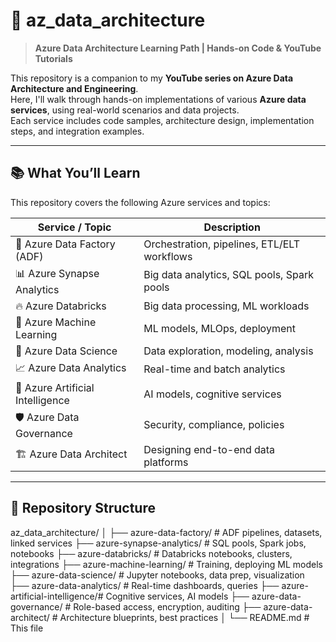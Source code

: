 # 📘 az_data_architecture

> **Azure Data Architecture Learning Path | Hands-on Code & YouTube Tutorials**

This repository is a companion to my **YouTube series on Azure Data Architecture and Engineering**.  
Here, I'll walk through hands-on implementations of various **Azure data services**, using real-world scenarios and data projects.  
Each service includes code samples, architecture design, implementation steps, and integration examples.

---

## 📚 What You’ll Learn

This repository covers the following Azure services and topics:

| Service / Topic                  | Description |
|-------------------------------|-------------|
| 🧱 Azure Data Factory (ADF)   | Orchestration, pipelines, ETL/ELT workflows |
| 📊 Azure Synapse Analytics    | Big data analytics, SQL pools, Spark pools |
| 🔥 Azure Databricks           | Big data processing, ML workloads |
| 🤖 Azure Machine Learning     | ML models, MLOps, deployment |
| 🧪 Azure Data Science         | Data exploration, modeling, analysis |
| 📈 Azure Data Analytics       | Real-time and batch analytics |
| 🧠 Azure Artificial Intelligence | AI models, cognitive services |
| 🛡️ Azure Data Governance     | Security, compliance, policies |
| 🏗️ Azure Data Architect      | Designing end-to-end data platforms |

---

## 🧩 Repository Structure
az_data_architecture/
│
├── azure-data-factory/ # ADF pipelines, datasets, linked services
├── azure-synapse-analytics/ # SQL pools, Spark jobs, notebooks
├── azure-databricks/ # Databricks notebooks, clusters, integrations
├── azure-machine-learning/ # Training, deploying ML models
├── azure-data-science/ # Jupyter notebooks, data prep, visualization
├── azure-data-analytics/ # Real-time dashboards, queries
├── azure-artificial-intelligence/# Cognitive services, AI models
├── azure-data-governance/ # Role-based access, encryption, auditing
├── azure-data-architect/ # Architecture blueprints, best practices
│
└── README.md # This file
